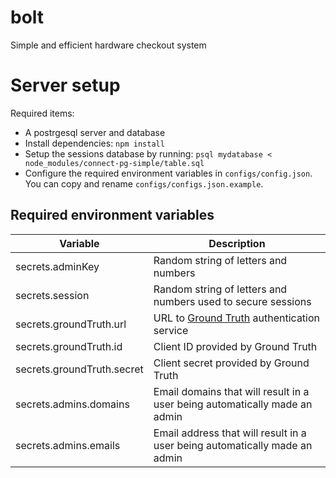 # bolt
Simple and efficient hardware checkout system

# Server setup
Required items:

 - A postrgesql server and database
 - Install dependencies: `npm install`
 - Setup the sessions database by running: `psql mydatabase < node_modules/connect-pg-simple/table.sql`
 - Configure the required environment variables in `configs/config.json`.  You can copy and rename `configs/configs.json.example`.
 
Required environment variables
-----

| Variable | Description |
|----|----|
| secrets.adminKey | Random string of letters and numbers
| secrets.session | Random string of letters and numbers used to secure sessions
| secrets.groundTruth.url | URL to [Ground Truth](https://github.com/hackgt/ground-truth) authentication service
| secrets.groundTruth.id | Client ID provided by Ground Truth
| secrets.groundTruth.secret | Client secret provided by Ground Truth
| secrets.admins.domains | Email domains that will result in a user being automatically made an admin
| secrets.admins.emails | Email address that will result in a user being automatically made an admin